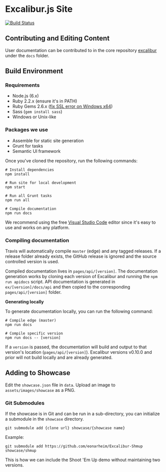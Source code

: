 # Excalibur.js Site

[![Build Status](https://travis-ci.org/excaliburjs/excaliburjs.github.io.svg?branch=site)](https://travis-ci.org/excaliburjs/excaliburjs.github.io)

## Contributing and Editing Content

User documentation can be contributed to in the core repository [excalibur](https://github.com/excaliburjs/Excalibur) under the `docs` folder.

## Build Environment

### Requirements

- Node.js (6.x)
- Ruby 2.2.x (ensure it's in PATH)
- Ruby Gems 2.6.x ([fix SSL error on Windows x64](https://gist.github.com/luislavena/f064211759ee0f806c88#gistcomment-1916808))
- Sass (`gem install sass`)
- Windows or Unix-like

### Packages we use

- Assemble for static site generation
- Grunt for tasks
- Semantic UI framework

Once you've cloned the repository, run the following commands:

    # Install dependencies
    npm install

    # Run site for local development
    npm start

    # Run all Grunt tasks
    npm run all

    # Compile documentation
    npm run docs

We recommend using the free [Visual Studio Code](http://code.visualstudio.com) editor since it's easy to use and works on any platform.

### Compiling documentation

Travis will automatically compile `master` (edge) and any tagged releases. If a release folder already exists, the GitHub release is ignored and the source controlled version is used.

Compiled documentation lives in `pages/api/[version]`. The documentation generation works by cloning each version of Excalibur and running the `npm run apidocs` script. API documentation is generated in `ex/[version]/docs/api` and then copied to the corresponding `pages/api/[version]` folder.

**Generating locally**

To generate documentation locally, you can run the following command:

    # Compile edge (master)
    npm run docs

    # Compile specific version
    npm run docs -- [version]

If a `version` is passed, the documentation will build and output to that version's location (`pages/api/[version]`). Excalibur versions v0.10.0 and prior will not build locally and are already generated.

## Adding to Showcase

Edit the `showcase.json` file in `data`. Upload an image to `assets/images/showcase` as a PNG.

### Git Submodules

If the showcase is in Git and can be run in a sub-directory, you can initialize
a submodule in the `showcase` directory.

    git submodule add {clone url} showcase/{showcase name}
    
Example:

    git submodule add https://github.com/eonarheim/Excalibur-Shmup showcase/shmup
    
This is how we can include the Shoot 'Em Up demo without maintaining two versions.